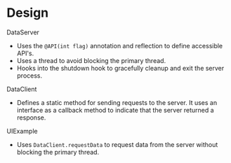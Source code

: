 # Design

DataServer
- Uses the `@API(int flag)` annotation and reflection to define accessible API's.
- Uses a thread to avoid blocking the primary thread.
- Hooks into the shutdown hook to gracefully cleanup and exit the server process.

DataClient
- Defines a static method for sending requests to the server. It uses an interface as a callback method to indicate that the server returned a response.

UIExample
- Uses `DataClient.requestData` to request data from the server without blocking the primary thread.